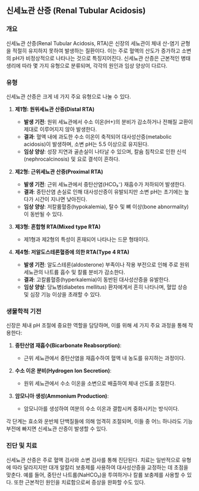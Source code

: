 

## 신세뇨관 산증 (Renal Tubular Acidosis)

### 개요
신세뇨관 산증(Renal Tubular Acidosis, RTA)은 신장의 세뇨관이 체내 산-염기 균형을 적절히 유지하지 못하여 발생하는 질환이다. 이는 주로 혈액의 산도가 증가하고 소변의 pH가 비정상적으로 나타나는 것으로 특징지어진다. 신세뇨관 산증은 근본적인 병태생리에 따라 몇 가지 유형으로 분류되며, 각각의 원인과 임상 양상이 다르다.

### 유형
신세뇨관 산증은 크게 네 가지 주요 유형으로 나눌 수 있다.

1. **제1형: 원위세뇨관 산증(Distal RTA)**
   - **발생 기전**: 원위 세뇨관에서 수소 이온(H+)의 분비가 감소하거나 전해질 교환이 제대로 이루어지지 않아 발생한다.
   - **결과**: 혈액 내에 과도한 수소 이온이 축적되어 대사성산증(metabolic acidosis)이 발생하며, 소변 pH는 5.5 이상으로 유지된다.
   - **임상 양상**: 성장 지연과 골손실이 나타날 수 있으며, 칼슘 침착으로 인한 신석(nephrocalcinosis) 및 요로 결석이 흔하다.

2. **제2형: 근위세뇨관 산증(Proximal RTA)**
   - **발생 기전**: 근위 세뇨관에서 중탄산염(HCO₃⁻) 재흡수가 저하되어 발생한다.
   - **결과**: 중탄산염 손실로 인해 대사성산증이 유발되지만 소변 pH는 초기에는 높다가 시간이 지나면 낮아진다.
   - **임상 양상**: 저칼륨혈증(hypokalemia), 탈수 및 뼈 이상(bone abnormality)이 동반될 수 있다.

3. **제3형: 혼합형 RTA(Mixed type RTA)**
   - 제1형과 제2형의 특성이 혼재되어 나타나는 드문 형태이다.

4. **제4형: 저알도스테론혈증에 의한 RTA(Type 4 RTA)**
   - **발생 기전**: 알도스테론(aldosterone) 부족이나 작용 부전으로 인해 주로 원위 세뇨관의 나트륨 흡수 및 칼륨 분비가 감소한다.
   - **결과**: 고칼륨혈증(hyperkalemia)이 동반된 대사성산증을 유발한다.
   - **임상 양상**: 당뇨병(diabetes mellitus) 환자에게서 흔히 나타나며, 혈압 상승 및 심장 기능 이상을 초래할 수 있다.

### 생물학적 기전
신장은 체내 pH 조절에 중요한 역할을 담당하며, 이를 위해 세 가지 주요 과정을 통해 작용한다:

1. **중탄산염 재흡수(Bicarbonate Reabsorption)**:
    - 근위 세뇨관에서 중탄산염을 재흡수하여 혈액 내 농도를 유지하는 과정이다.

2. **수소 이온 분비(Hydrogen Ion Secretion)**:
    - 원위 세뇨관에서 수소 이온을 소변으로 배출하여 체내 산도를 조절한다.

3. **암모니아 생성(Ammonium Production)**:
    - 암모니아를 생성하여 여분의 수소 이온과 결합시켜 중화시키는 방식이다.

각 단계는 효소와 운반체 단백질들에 의해 엄격히 조절되며, 이들 중 어느 하나라도 기능 부전에 빠지면 신세뇨관 산증이 발생할 수 있다.

### 진단 및 치료
신세뇨관 산증은 주로 혈액 검사와 소변 검사를 통해 진단된다. 치료는 일반적으로 유형에 따라 달라지지만 대개 알칼리 보충제를 사용하여 대사성산증을 교정하는 데 초점을 맞춘다. 예를 들어, 중탄산 나트륨(NaHCO₃)을 투여하거나 칼륨 보충제를 사용할 수 있다. 또한 근본적인 원인을 치료함으로써 증상을 완화할 수도 있다.